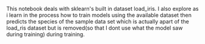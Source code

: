 This notebook deals with sklearn's built in dataset load_iris. I also explore as i learn in the process how to train models using the available dataset then predicts the species of the sample data set which is actually apart of the load_ris dataset but is removed(so that I dont use what the model saw during training) during training.
